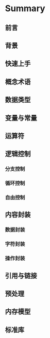 # Summary

## 前言

## 背景

## 快速上手

## 概念术语

## 数据类型

## 变量与常量

## 运算符

## 逻辑控制

### 分支控制

### 循环控制

### 自由控制

## 内容封装

### 数据封装

### 字符封装

### 操作封装

## 引用与链接

## 预处理

## 内存模型

## 标准库
